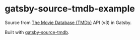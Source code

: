 # gatsby-source-tmdb-example

Source from [The Movie Database (TMDb)](https://www.themoviedb.org/) API (v3) in Gatsby.

Built with [gatsby-source-tmdb](https://github.com/LekoArts/gatsby-source-tmdb).
